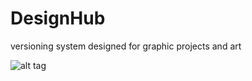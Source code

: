 # DesignHub
versioning system designed for graphic projects and art

![alt tag](http://i.imgur.com/yR9cDF4.gif)
